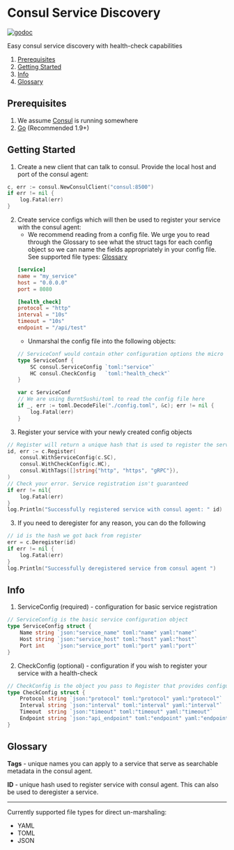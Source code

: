 # Consul Service Discovery
[![godoc](http://img.shields.io/badge/godoc-reference-blue.svg?style=flat)](https://godoc.org/github.com/deciphernow/gm-fabric-go/consul)

Easy consul service discovery with health-check capabilities

1.  [Prerequisites](#prerequisites)
2.  [Getting Started](#getting-started)
3.  [Info](#info)
4.  [Glossary](#glossary)

## Prerequisites

1.  We assume [Consul](https://www.consul.io/) is running somewhere
2.  [Go](https://golang.org/dl) (Recommended 1.9+)

## Getting Started
1.  Create a new client that can talk to consul. Provide the local host and port of the consul agent:
```go
c, err := consul.NewConsulClient("consul:8500")
if err != nil {
    log.Fatal(err)
}
```
2.  Create service configs which will then be used to register your service with the consul agent:
    -   We recommend reading from a config file. We urge you to read through the Glossary to see what the struct tags for each config object so we can name the fields appropriately in your config file. See supported file types: [Glossary](#glossary)
    ```toml
    [service]
    name = "my_service"
    host = "0.0.0.0"
    port = 8080

    [health_check]
    protocol = "http"
    interval = "10s"
    timeout = "10s"
    endpoint = "/api/test"
    ```
    -   Unmarshal the config file into the following objects:
    ```go
    // ServiceConf would contain other configuration options the micro service might use.
    type ServiceConf {
        SC consul.ServiceConfig `toml:"service"`
        HC consul.CheckConfig   `toml:"health_check"`
    }

    var c ServiceConf
    // We are using BurntSushi/toml to read the config file here
    if _, err := toml.DecodeFile("./config.toml", &c); err != nil {
        log.Fatal(err)
    }
    ```
3. Register your service with your newly created config objects
```go
// Register will return a unique hash that is used to register the service with consul in the agent cluster
id, err := c.Register(
    consul.WithServiceConfig(c.SC),
    consul.WithCheckConfig(c.HC),
    consul.WithTags([]string{"http", "https", "gRPC"}),
)
// Check your error. Service registration isn't guaranteed
if err != nil{
    log.Fatal(err)
}
log.Println("Successfully registered service with consul agent: " id)
```
3.  If you need to deregister for any reason, you can do the following
```go
// id is the hash we got back from register
err = c.Deregister(id)
if err != nil {
    log.Fatal(err)
}
log.Println("Successfully deregistered service from consul agent ")
```
## Info
1.  ServiceConfig (required) - configuration for basic service registration
```go
// ServiceConfig is the basic service configuration object
type ServiceConfig struct {
	Name string `json:"service_name" toml:"name" yaml:"name"`
	Host string `json:"service_host" toml:"host" yaml:"host"`
	Port int    `json:"service_port" toml:"port" yaml:"port"`
}

```
2.  CheckConfig (optional) - configuration if you wish to register your service with a health-check
```go
// CheckConfig is the object you pass to Register that provides configuration option to the Consul Service Check
type CheckConfig struct {
	Protocol string `json:"protocol" toml:"protocol" yaml:"protocol"`     // http - https - tcp
	Interval string `json:"interval" toml:"interval" yaml:"interval"`     // how often you want the health check to run
	Timeout  string `json:"timeout" toml:"timeout" yaml:"timeout"`        // how long the health check should wait before it times out
	Endpoint string `json:"api_endpoint" toml:"endpoint" yaml:"endpoint"` // service endpoint the health check will ping
}
```

## Glossary
__Tags__  - unique names you can apply to a service that serve as searchable metadata in the consul agent.

__ID__ - unique hash used to register service with consul agent. This can also be used to deregister a service.

---
Currently supported file types for direct un-marshaling:
-   YAML
-   TOML
-   JSON
